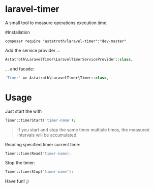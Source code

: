 # laravel-timer
A small tool to measure operations execution time.

#Installation
```
composer require "astatroth/laravel-timer":"dev-master"
```
Add the service provider ...
```php
Astatroth\LaravelTimer\LaravelTimerServiceProvider::class,
```
... and facade:
```php
'Timer' => Astatroth\LaravelTimer\Timer::class,
```

# Usage
Just start the with
```php
Timer::timerStart('timer-name');
```
>If you start and stop the same timer multiple times, the measured intervals will be accumulated.

Reading specified timer current time:
```php
Timer::timerRead('timer-name);
```
Stop the timer:
```php
Timer::timerStop('timer-name');
```

Have fun! ;)
